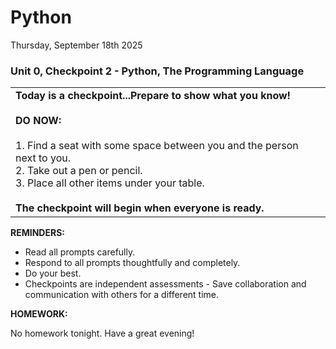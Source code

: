# Python
Thursday, September 18th 2025

### Unit 0, Checkpoint 2 - Python, The Programming Language

<table>
  <tr>
    <td><b>Today is a checkpoint...Prepare to show what you know!</b><br><br>
    <b>DO NOW:</b><br><br>
    1. Find a seat with some space between you and the person next to you.<br>
    2. Take out a pen or pencil.<br>
    3. Place all other items under your table.<br><br>
    <b>The checkpoint will begin when everyone is ready.</b></td>
  </tr>
</table>

**REMINDERS:** 

* Read all prompts carefully.
* Respond to all prompts thoughtfully and completely.
* Do your best.
* Checkpoints are independent assessments - Save collaboration and communication with others for a different time.

**HOMEWORK:** 

No homework tonight.  Have a great evening!
